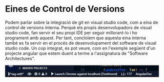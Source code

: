 <!-- TITLE: Eines de Control de Versions -->
<!-- SUBTITLE: Eines de Control de Versions -->

# Eines de Control de Versions
<p>Podem parlar sobre la integració de git en visual studio code, com a eina de control de versions interna. Perquè els propis desenvolupadors de visual studio code, fan servir el seu propi IDE per seguir millorant-lo i ho programent amb aquest. Per tant, concloïem que aquesta eina interna també es fa servir en el procés de desenvolupament del software de visual studio code.
Un cop integrat, es pot veure, com en l'exemple següent d'un projecte angular que estem duent a terme a l'assignatura de "Software Architectures".</p>


![Git Integration Example](/uploads/tomas.png "Git Integration Example")